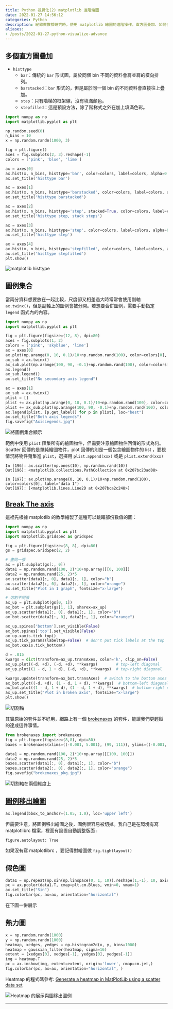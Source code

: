 ```yaml
---
title: Python 視覺化(2) matplotlib 進階繪圖
date: 2022-01-27 14:56:12
categories: Python
description: 紀錄做數據研究時，使用 matplotlib 繪圖的進階操作。直方圖疊加、如何合併 twinx 下不同的圖例(legend)、將圖例移出繪圖區、在軸上使用省略符號..。
aliases: 
- /posts/2022-01-27-python-visualize-advance
---
```


## 多個直方圖疊加

- `histtype`
  - `bar`：傳統的 `bar` 形式圖，屬於同個 bin 不同的資料會肩並肩的橫向排列。
  - `barstacked`：`bar` 形式的，但是屬於同一個 bin 的不同資料會直接往上疊加。
  - `step`：只有階梯的框架線，沒有填滿顏色。
  - `stepfilled`：這是預設方法，除了階梯式之外在加上填滿色彩。

```python
import numpy as np
import matplotlib.pyplot as plt

np.random.seed(0)
n_bins = 10
x = np.random.randn(1000, 3)

fig = plt.figure()
axes = fig.subplots(2, 3).reshape(-1)
colors = ['pink', 'blue', 'lime']

ax = axes[0]
ax.hist(x, n_bins, histtype='bar', color=colors, label=colors, alpha=0.5)
ax.set_title('histtype bar')

ax = axes[1]
ax.hist(x, n_bins, histtype='barstacked', color=colors, label=colors, alpha=0.5)
ax.set_title('histtype barstacked')

ax = axes[2]
ax.hist(x, n_bins, histtype='step', stacked=True, color=colors, label=colors, alpha=0.5)
ax.set_title('histtype step, stack steps')

ax = axes[3]
ax.hist(x, n_bins, histtype='step', color=colors, label=colors, alpha=0.5)
ax.set_title('histtype step')

ax = axes[4]
ax.hist(x, n_bins, histtype='stepfilled', color=colors, label=colors, alpha=0.5)
ax.set_title('histtype stepfilled')
plt.show()
```

![matplotlib histtype](https://i.imgur.com/tB4vKCK.jpeg)

## 圖例集合

當兩分資料想要放在一起比較，尺度卻又相差過大時常常會使用副軸 `ax.twinx()`，但是副軸上的圖例會被分開。若想要合併圖例，需要手動指定 `legend` 函式內的內容。

```python
import numpy as np
import matplotlib.pyplot as plt

fig = plt.figure(figsize=(12, 8), dpi=80)
axes = fig.subplots(1, 2)
colors = ['pink', 'skyblue', 'lime']
ax = axes[0]
ax.plot(np.arange(0, 10, 0.1)/10+np.random.rand(100), color=colors[0], label="data 1")
ax_sub = ax.twinx()
ax_sub.plot(np.arange(100, 90, -0.1)+np.random.rand(100), color=colors[1], label="data 2")
ax.legend()
ax_sub.legend()
ax.set_title("No secondary axis legend")

ax = axes[1]
ax_sub = ax.twinx()
plist = []
plist += ax.plot(np.arange(0, 10, 0.1)/10+np.random.rand(100), color=colors[0], label="data 1")
plist += ax_sub.plot(np.arange(100, 90, -0.1)+np.random.rand(100), color=colors[1], label="data 2")
ax.legend(plist, [p.get_label() for p in plist], loc="best")
ax.set_title("Both axis legends")
fig.savefig("AxisLegends.jpg")
```

![將圖例集合顯示](https://i.imgur.com/pSvuVHf.jpeg)

範例中使用 `plist` 匯集所有的繪圖物件，但需要注意繪圖物件回傳的形式為何。Scatter 回傳的是單純繪圖物件，plot 回傳的則是一個包含繪圖物件的 list ，要視情況將物件蒐集進 `plist`，選擇用 `plist.append(xxx)` 或是 `plist.extend(xxx)`

```
In [196]: ax.scatter(np.ones(10), np.random.rand(10))
Out[196]: <matplotlib.collections.PathCollection at 0x207bc23ad08>

In [197]: ax.plot(np.arange(0, 10, 0.1)/10+np.random.rand(100), color=colors[0], label="data 1")        
Out[197]: [<matplotlib.lines.Line2D at 0x207bca2c248>]
```



## [Break The axis][Break the axis]

這裡先根據 matplotlib 的教學繪製了這種可以跳躍部份數值的圖：

```python
import numpy as np
import matplotlib.pyplot as plt
import matplotlib.gridspec as gridspec

fig = plt.figure(figsize=(8, 8), dpi=80)
gs = gridspec.GridSpec(2, 2)

# 畫同一張
ax = plt.subplot(gs[:, 0]) 
data1 = np.random.rand(100, 2)*10+np.array([[0, 100]])
data2 = np.random.rand(25, 2)*5
ax.scatter(data1[:, 0], data1[:, 1], color="b")
ax.scatter(data2[:, 0], data2[:, 1], color="orange")
ax.set_title("Plot in 1 graph", fontsize="x-large")

# 切割不同張
ax_up = plt.subplot(gs[0, 1])
ax_bot = plt.subplot(gs[1, 1], sharex=ax_up)
ax_up.scatter(data1[:, 0], data1[:, 1], color="b")
ax_bot.scatter(data2[:, 0], data2[:, 1], color="orange")

ax_up.spines['bottom'].set_visible(False)
ax_bot.spines['top'].set_visible(False)
ax_up.xaxis.tick_top()
ax_up.tick_params(labeltop=False)  # don't put tick labels at the top
ax_bot.xaxis.tick_bottom()

d = .015  
kwargs = dict(transform=ax_up.transAxes, color='k', clip_on=False)
ax_up.plot((-d, +d), (-d, +d), **kwargs)        # top-left diagonal
ax_up.plot((1 - d, 1 + d), (-d, +d), **kwargs)  # top-right diagonal

kwargs.update(transform=ax_bot.transAxes)  # switch to the bottom axes
ax_bot.plot((-d, +d), (1 - d, 1 + d), **kwargs)  # bottom-left diagonal
ax_bot.plot((1 - d, 1 + d), (1 - d, 1 + d), **kwargs)  # bottom-right diagonal
ax_up.set_title("Plot in broken axis", fontsize="x-large")
plt.show()
```

![切割軸](https://i.imgur.com/1jZK1wb.jpeg)

其實原始的套件並不好用，網路上有一個 [brokenaxes](https://pypi.org/project/brokenaxes/) 的套件，能讓我們更輕鬆的達成這件事情。

```python
from brokenaxes import brokenaxes 
fig = plt.figure(figsize=(8,8), dpi=80) 
baxes = brokenaxes(xlims=((-0.001, 5.001), (99, 111)), ylims=((-0.001, 5.001), (99, 111)), hspace=.1) 

data1 = np.random.rand(100, 2)*10+np.array([[100, 100]])
data2 = np.random.rand(25, 2)*5
baxes.scatter(data1[:, 0], data1[:, 1], color="b")
baxes.scatter(data2[:, 0], data2[:, 1], color="orange")
fig.savefig("brokenaxes_pkg.jpg")
```

![切割軸在兩個維度上](https://i.imgur.com/F9siwYf.jpeg)


## [圖例移出繪圖][legend out of plot]

```python
ax.legend(bbox_to_anchor=(1.05, 1.0), loc='upper left')
```

但需要注意，將圖例移出繪圖之後，圖例很容易被切掉。我自己是在環境有寫 matplotlibrc 檔案，裡面有設置自動調整版面 :

```
figure.autolayout: True
```

如果沒有寫 matplotlibrc ，要記得對繪圖做 `fig.tightlayout()`

[legend out of plot]:<https://www.delftstack.com/zh-tw/howto/matplotlib/how-to-place-legend-outside-of-the-plot-in-matplotlib/> "Matplotlib 中如何將圖例放置在繪圖之外"

## 假色圖

```python
data1 = np.repeat(np.sin(np.linspace(0, 1, 10)).reshape(1,-1), 10, axis=0)
pc = ax.pcolor(data1.T, cmap=plt.cm.Blues, vmin=0, vmax=1)
ax.set_title("Sin")
fig.colorbar(pc, ax=ax, orientation="horizontal")
```

在下圖一併展示

## 熱力圖

```python
x = np.random.randn(1000)
y = np.random.randn(1000)
heatmap, xedges, yedges = np.histogram2d(x, y, bins=1000)
heatmap = gaussian_filter(heatmap, sigma=16)
extent = [xedges[0], xedges[-1], yedges[0], yedges[-1]]
img = heatmap.T
pc = ax.imshow(img, extent=extent, origin='lower', cmap=cm.jet,)
fig.colorbar(pc, ax=ax, orientation="horizontal", )
```

Heatmap 的程式碼參考: [Generate a heatmap in MatPlotLib using a scatter data set][heatmap]



![Heatmap 的展示與圖移出圖例](https://i.imgur.com/F1yQcLB.jpeg)

---



[Brokenaxes]:<https://github.com/bendichter/brokenaxes> "brokenaxes (github package)"
[Break the axis]: <https://matplotlib.org/3.1.0/gallery/subplots_axes_and_figures/broken_axis.html> "Broken Axis (matplotlib)"
[heatmap]: <https://stackoverflow.com/questions/2369492/generate-a-heatmap-in-matplotlib-using-a-scatter-data-set> "熱力圖"

